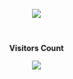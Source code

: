 <p align="center">
<img src="https://github-readme-stats.vercel.app/api?username=itsmat&&show_icons=true&title_color=ffffff&icon_color=bb2acf&text_color=daf7dc&bg_color=151555">
</p>

<div align="center">  
<br><p align="centre"><b>Visitors Count</b></p>  
<p align="center"><img align="center" src="https://profile-counter.glitch.me/{ItsMat}/count.svg" /></p> 
<br></div>
  
<!---
itsmat/itsmat is a ✨ special ✨ repository because its `README.md` (this file) appears on your GitHub profile.
You can click the Preview link to take a look at your changes.
--->
